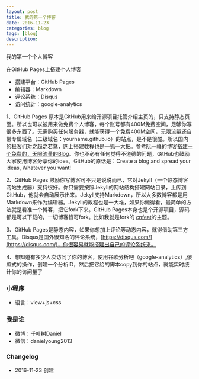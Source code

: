 ```yaml
---
layout: post
title: 我的第一个博客
date: 2016-11-23
categories: blog
tags: [blog]
description: 
---
```



我的第一个个人博客

在GitHub Pages上搭建个人博客

- 搭建平台：GitHub Pages
- 编辑器：Markdown
- 评论系统：Disqus
- 访问统计：google-analytics

1、GitHub Pages 原本是GitHub用来给开源项目托管介绍主页的，只支持静态页面。所以也可以被用来做免费个人博客，每个账号都有400M免费空间，足够你写很多东西了。无需购买任何服务器，就能获得一个免费400M空间，无限流量还自带专属域名（二级域名：yourname.github.io）的站点，是不是很酷。所以国内的极客们对之趋之若鹜，网上搭建教程也是一抓一大把。参考阮一峰的博客[搭建一个免费的，无限流量的Blog](http://www.ruanyifeng.com/blog/2012/08/blogging_with_jekyll.html)。你也不必有任何觉得不道德的问题，GitHub也鼓励大家使用博客分享你的idea。GitHub的原话是：Create a blog and spread your ideas, Whatever you want!

2、GitHub Pages 鼓励你写博客可不只是说说而已，它对Jekyll（一个静态博客网站生成器）支持很好。你只需要按照Jekyll的网站结构搭建网站目录，上传到GitHub，他就会自动展示出来。Jekyll支持Markdown，所以大多数博客都是用Markdown来作为编辑器。Jekyll的教程也是一大堆，如果你懒得看，最简单的方法就是看准一个博客，把它fork下来。GitHub Pages本身也是个开源项目，源码都是可以下载的，一切博客皆可fork。比如我就是fork的 [cnfeat](www.cnfeat.com)的主题。

3、GitHub Pages是静态内容，如果你想加上评论等动态内容，就得借助第三方工具。Disqus是国外很知名的评论系统，[https://disqus.com/](https://disqus.com/)，你很容易就能搭建出自己的评论系统来。

4、想知道有多少人次访问了你的博客，使用谷歌分析吧（google-analytics）,傻瓜式的操作，创建一个分析ID，然后把它给的脚本copy到你的站点，就能实时统计你的访问量了


### 小程序

- 语言：view+js+css

### 我是谁

- 微博：千叶树Daniel
- 微信：danielyoung2013


### Changelog

- 2016-11-23 创建


